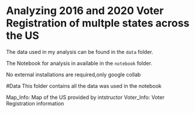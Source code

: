 # Analyzing 2016 and 2020 Voter Registration of multple states across the US   
The data used in my analysis can be found in the  `data` folder.

The Notebook for analysis in available in the `notebook` folder.

No external installations are required,only google collab

#Data
This folder contains all the data was used in the notebook

Map_Info: Map of the US provided by intstructor
Voter_Info: Voter Registration information
